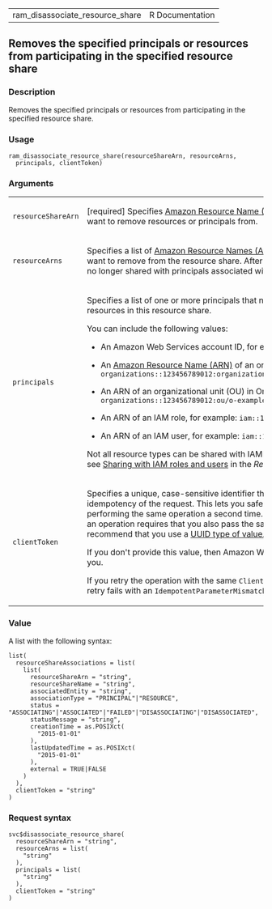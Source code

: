 <table style="width: 100%;">
<tbody>
<tr class="odd">
<td>ram_disassociate_resource_share</td>
<td style="text-align: right;">R Documentation</td>
</tr>
</tbody>
</table>

## Removes the specified principals or resources from participating in the specified resource share

### Description

Removes the specified principals or resources from participating in the
specified resource share.

### Usage

    ram_disassociate_resource_share(resourceShareArn, resourceArns,
      principals, clientToken)

### Arguments

<table>
<colgroup>
<col style="width: 35%" />
<col style="width: 65%" />
</colgroup>
<tbody>
<tr class="odd">
<td><code
id="ram_disassociate_resource_share_:_resourceShareArn">resourceShareArn</code></td>
<td><p>[required] Specifies <a
href="https://docs.aws.amazon.com/IAM/latest/UserGuide/reference-arns.html">Amazon
Resource Name (ARN)</a> of the resource share that you want to remove
resources or principals from.</p></td>
</tr>
<tr class="even">
<td><code
id="ram_disassociate_resource_share_:_resourceArns">resourceArns</code></td>
<td><p>Specifies a list of <a
href="https://docs.aws.amazon.com/IAM/latest/UserGuide/reference-arns.html">Amazon
Resource Names (ARNs)</a> for one or more resources that you want to
remove from the resource share. After the operation runs, these
resources are no longer shared with principals associated with the
resource share.</p></td>
</tr>
<tr class="odd">
<td><code
id="ram_disassociate_resource_share_:_principals">principals</code></td>
<td><p>Specifies a list of one or more principals that no longer are to
have access to the resources in this resource share.</p>
<p>You can include the following values:</p>
<ul>
<li><p>An Amazon Web Services account ID, for example:
<code>123456789012</code></p></li>
<li><p>An <a
href="https://docs.aws.amazon.com/IAM/latest/UserGuide/reference-arns.html">Amazon
Resource Name (ARN)</a> of an organization in Organizations, for
example: <code
style="white-space: pre;">⁠organizations::123456789012:organization/o-exampleorgid⁠</code></p></li>
<li><p>An ARN of an organizational unit (OU) in Organizations, for
example: <code
style="white-space: pre;">⁠organizations::123456789012:ou/o-exampleorgid/ou-examplerootid-exampleouid123⁠</code></p></li>
<li><p>An ARN of an IAM role, for example: <code
style="white-space: pre;">⁠iam::123456789012:role/rolename⁠</code></p></li>
<li><p>An ARN of an IAM user, for example: <code
style="white-space: pre;">⁠iam::123456789012user/username⁠</code></p></li>
</ul>
<p>Not all resource types can be shared with IAM roles and users. For
more information, see <a
href="https://docs.aws.amazon.com/ram/latest/userguide/#permissions-rbp-supported-resource-types">Sharing
with IAM roles and users</a> in the <em>Resource Access Manager User
Guide</em>.</p></td>
</tr>
<tr class="even">
<td><code
id="ram_disassociate_resource_share_:_clientToken">clientToken</code></td>
<td><p>Specifies a unique, case-sensitive identifier that you provide to
ensure the idempotency of the request. This lets you safely retry the
request without accidentally performing the same operation a second
time. Passing the same value to a later call to an operation requires
that you also pass the same value for all other parameters. We recommend
that you use a <a
href="https://en.wikipedia.org/wiki/Universally_unique_identifier">UUID
type of value.</a>.</p>
<p>If you don't provide this value, then Amazon Web Services generates a
random one for you.</p>
<p>If you retry the operation with the same <code>ClientToken</code>,
but with different parameters, the retry fails with an
<code>IdempotentParameterMismatch</code> error.</p></td>
</tr>
</tbody>
</table>

### Value

A list with the following syntax:

    list(
      resourceShareAssociations = list(
        list(
          resourceShareArn = "string",
          resourceShareName = "string",
          associatedEntity = "string",
          associationType = "PRINCIPAL"|"RESOURCE",
          status = "ASSOCIATING"|"ASSOCIATED"|"FAILED"|"DISASSOCIATING"|"DISASSOCIATED",
          statusMessage = "string",
          creationTime = as.POSIXct(
            "2015-01-01"
          ),
          lastUpdatedTime = as.POSIXct(
            "2015-01-01"
          ),
          external = TRUE|FALSE
        )
      ),
      clientToken = "string"
    )

### Request syntax

    svc$disassociate_resource_share(
      resourceShareArn = "string",
      resourceArns = list(
        "string"
      ),
      principals = list(
        "string"
      ),
      clientToken = "string"
    )
